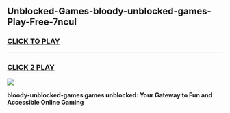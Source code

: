 
## Unblocked-Games-bloody-unblocked-games-Play-Free-7ncul
<h3>
<a href="https://premium76.site?title=bloody-unblocked-games&ref=18A1">CLICK TO PLAY</a></h3>
<hr>

<h3>
<a href="https://premium76.site?title=bloody-unblocked-games&ref=18A1">CLICK 2 PLAY</a>
  
</h3>

<a href="https://premium76.site?title=bloody-unblocked-games&ref=18A1"><img src="https://clearcache.store/games.png"></a>


**bloody-unblocked-games games unblocked: Your Gateway to Fun and Accessible Online Gaming**
